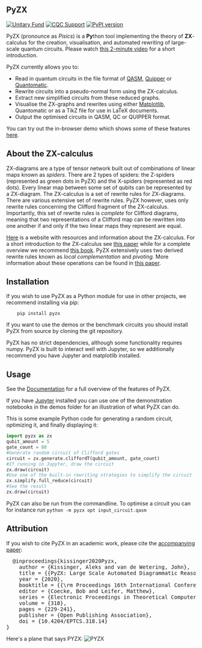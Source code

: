 ## PyZX

[![Unitary Fund](https://img.shields.io/badge/Supported%20By-UNITARY%20FUND-brightgreen.svg?style=for-the-badge)](http://unitary.fund)
[![CQC Support](https://github.com/zxcalc/pyzx/raw/master/images/cqc-banner-small.png)](https://cambridgequantum.com/)
[![PyPI version](https://badge.fury.io/py/pyzx.svg)](https://badge.fury.io/py/pyzx)

PyZX (pronounce as *Pisics*) is a **Py**thon tool implementing the theory of **ZX**-calculus for the creation, visualisation, and automated rewriting of large-scale quantum circuits. Please watch [this 2-minute video](https://www.youtube.com/watch?v=iC-KVdB8pf0) for a short introduction.

PyZX currently allows you to:

* Read in quantum circuits in the file format of [QASM](https://en.wikipedia.org/wiki/OpenQASM), [Quipper](https://www.mathstat.dal.ca/~selinger/quipper/doc/) or [Quantomatic](https://quantomatic.github.io/).
* Rewrite circuits into a pseudo-normal form using the ZX-calculus.
* Extract new simplified circuits from these reduced graphs.
* Visualise the ZX-graphs and rewrites using either [Matplotlib](https://matplotlib.org/), Quantomatic or as a TikZ file for use in LaTeX documents.
* Output the optimised circuits in QASM, QC or QUIPPER format.

You can try out the in-browser demo which shows some of these features [here](http://zxcalculus.com/pyzx.html).

## About the ZX-calculus

ZX-diagrams are a type of tensor network built out of combinations of linear maps known as *spiders*. There are 2 types of spiders: the Z-spiders (represented as green dots in PyZX) and the X-spiders (represented as red dots). Every linear map between some set of qubits can be represented by a ZX-diagram.
The ZX-calculus is a set of rewrite rules for ZX-diagrams. There are various extensive set of rewrite rules. PyZX however, uses only rewrite rules concerning the Clifford fragment of the ZX-calculus. Importantly, this set of rewrite rules is *complete* for Clifford diagrams, meaning that two representations of a Clifford map can be rewritten into one another if and only if the two linear maps they represent are equal.

[Here](http://zxcalculus.com) is a website with resources and information about the ZX-calculus. For a short introduction to the ZX-calculus see [this paper](https://arxiv.org/abs/1602.04744) while for a complete overview we recommend [this book](https://www.amazon.com/Picturing-Quantum-Processes-Diagrammatic-Reasoning/dp/110710422X). PyZX extensively uses two derived rewrite rules known as *local complementation* and *pivoting*. More information about these operations can be found in [this paper](https://arxiv.org/abs/1307.7048).


## Installation

If you wish to use PyZX as a Python module for use in other projects, we recommend installing via pip:
```
    pip install pyzx
```

If you want to use the demos or the benchmark circuits you should install PyZX from source by cloning the git repository.

PyZX has no strict dependencies, although some functionality requires numpy. PyZX is built to interact well with Jupyter, so we additionally recommend you have Jupyter and matplotlib installed.

## Usage

See the [Documentation](https://pyzx.readthedocs.io/en/latest/) for a full overview of the features of PyZX.

If you have [Jupyter](https://jupyter.org/) installed you can use one of the demonstration notebooks in the demos folder for an illustration of what PyZX can do.

This is some example Python code for generating a random circuit, optimizing it, and finally displaying it:

```python
import pyzx as zx
qubit_amount = 5
gate_count = 80
#Generate random circuit of Clifford gates
circuit = zx.generate.cliffordT(qubit_amount, gate_count)
#If running in Jupyter, draw the circuit
zx.draw(circuit)
#Use one of the built-in rewriting strategies to simplify the circuit
zx.simplify.full_reduce(circuit)
#See the result
zx.draw(circuit)
```

PyZX can also be run from the commandline. To optimise a circuit you can for instance run
```python -m pyzx opt input_circuit.qasm```

## Attribution

If you wish to cite PyZX in an academic work, please cite the [accompanying paper](https://arxiv.org/abs/1904.04735):
<pre>
  @inproceedings{kissinger2020Pyzx,
    author = {Kissinger, Aleks and van de Wetering, John},
    title = {{PyZX: Large Scale Automated Diagrammatic Reasoning}},
    year = {2020},
    booktitle = {{\rm Proceedings 16th International Conference on} Quantum Physics and Logic, {\rm Chapman University, Orange, CA, USA., 10-14 June 2019}},
    editor = {Coecke, Bob and Leifer, Matthew},
    series = {Electronic Proceedings in Theoretical Computer Science},
    volume = {318},
    pages = {229-241},
    publisher = {Open Publishing Association},
    doi = {10.4204/EPTCS.318.14}
}
</pre>

Here's a plane that says PYZX:
![PYZX](https://github.com/zxcalc/pyzx/raw/master/images/F-PYZX.jpg)
